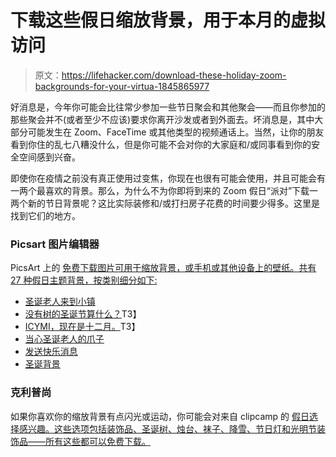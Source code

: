# 下载这些假日缩放背景，用于本月的虚拟访问

> 原文：<https://lifehacker.com/download-these-holiday-zoom-backgrounds-for-your-virtua-1845865977>

好消息是，今年你可能会比往常少参加一些节日聚会和其他聚会——而且你参加的那些聚会并不(或者至少不应该)要求你离开沙发或者到外面去。坏消息是，其中大部分可能发生在 Zoom、FaceTime 或其他类型的视频通话上。当然，让你的朋友看到你住的乱七八糟没什么，但是你可能不会对你的大家庭和/或同事看到你的安全空间感到兴奋。



即使你在疫情之前没有真正使用过变焦，你现在也很有可能会使用，并且可能会有一两个最喜欢的背景。那么，为什么不为你即将到来的 Zoom 假日“派对”下载一两个新的节日背景呢？这比实际装修和/或打扫房子花费的时间要少得多。这里是找到它们的地方。

### Picsart 图片编辑器

PicsArt 上的 [免费下载图片可用于缩放背景，或手机或其他设备上的壁纸。共有 27 种假日主题背景，按类别细分如下:](https://picsart.com/blog/post/27-christmas-images-and-backgrounds/)

*   [圣诞老人来到小镇](https://picsart.com/blog/post/27-christmas-images-and-backgrounds/#Santa_Clause_Is_Coming_To_Town)
*   [没有树的圣诞节算什么？](https://picsart.com/blog/post/27-christmas-images-and-backgrounds/#What%E2%80%99s_Christmas_Without_a_Tree)T3】
*   [ICYMI，现在是十二月。](https://picsart.com/blog/post/27-christmas-images-and-backgrounds/#ICYMI,_It%E2%80%99s_December)T3】
*   [当心圣诞老人的爪子](https://picsart.com/blog/post/27-christmas-images-and-backgrounds/#Look_Out_for_Santa_Paws)
*   [发送快乐消息](https://picsart.com/blog/post/27-christmas-images-and-backgrounds/#Send_a_Merry_Message)
*   [圣诞背景](https://picsart.com/blog/post/27-christmas-images-and-backgrounds/#Christmas_Backgrounds)

### 克利普尚

如果你喜欢你的缩放背景有点闪光或运动，你可能会对来自 clipcamp 的 [假日选择感兴趣。这些选项包括装饰品、圣诞树、烛台、袜子、降雪、节日灯和光明节装饰品——所有这些都可以免费下载。](https://clipchamp.com/collection/zoom-backgrounds/template/all/)
